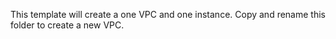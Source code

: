 This template will create a one VPC and one instance. Copy and rename this folder to create a new VPC.